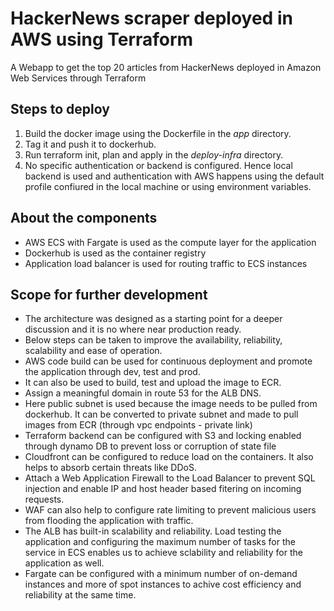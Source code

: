 # HackerNews scraper deployed in AWS using Terraform
A Webapp to get the top 20 articles from HackerNews deployed in Amazon Web Services through Terraform  

## Steps to deploy
1. Build the docker image using the Dockerfile in the *app* directory.
2. Tag it and push it to dockerhub.
3. Run terraform init, plan and apply in the *deploy-infra* directory.
4. No specific authentication or backend is configured. Hence local backend is used and authentication with AWS happens using the default profile confiured in the local machine or using environment variables.

## About the components
* AWS ECS with Fargate is used as the compute layer for the application
* Dockerhub is used as the container registry
* Application load balancer is used for routing traffic to ECS instances

## Scope for further development
* The architecture was designed as a starting point for a deeper discussion and it is no where near production ready.
* Below steps can be taken to improve the availability, reliability, scalability and ease of operation.
* AWS code build can be used for continuous deployment and promote the application through dev, test and prod.
* It can also be used to build, test and upload the image to ECR.
* Assign a meaningful domain in route 53 for the ALB DNS.
* Here public subnet is used because the image needs to be pulled from dockerhub. It can be converted to private subnet and made to pull images from ECR (through vpc endpoints - private link)
* Terraform backend can be configured with S3 and locking enabled through dynamo DB to prevent loss or corruption of state file
* Cloudfront can be configured to reduce load on the containers. It also helps to absorb certain threats like DDoS.
* Attach a Web Application Firewall to the Load Balancer to prevent SQL injection and enable IP and host header based fitering on incoming requests.
* WAF can also help to configure rate limiting to prevent malicious users from flooding the application with traffic.
* The ALB has built-in scalability and reliability. Load testing the application and configuring the maximum number of tasks for the service in ECS enables us to achieve sclability and reliability for the application as well.
* Fargate can be configured with a minimum number of on-demand instances and more of spot instances to achive cost efficiency and reliability at the same time.
